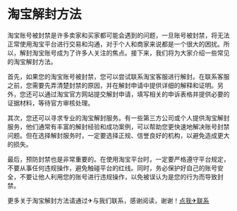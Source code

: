 # 淘宝解封方法

淘宝账号被封禁是许多卖家和买家都可能会遇到的问题，一旦账号被封禁，将无法正常使用淘宝平台进行交易和沟通，对于个人和商家来说都是一个很大的困扰。所以，解封淘宝账号成为了许多人关注的焦点。接下来，我们将为大家介绍一些常见的淘宝解封方法。

首先，如果您的淘宝账号被封禁，您可以尝试联系淘宝客服进行解封。在联系客服之前，您需要先弄清楚封禁的原因，并在解封申请中提供详细的解释和证明。另外，您还可以通过淘宝官方网站提交解封申请，填写相关的申诉表格并提供必要的证据材料，等待官方审核处理。

其次，您还可以寻求专业的淘宝解封服务。有一些第三方公司或个人提供淘宝解封服务，他们通常有丰富的解封经验和成功案例，可以帮助您更快速地解决账号封禁问题。但在选择解封服务时，一定要选择正规、信誉良好的机构，以避免造成更大的损失。

最后，预防封禁也是非常重要的。在使用淘宝平台时，一定要严格遵守平台规定，不要从事任何违规操作，避免触碰平台的红线。同时，务必保护好自己的账号安全，不要让他人利用您的账号进行违规操作，以免被误认为是您的行为而导致封禁。

更多关于淘宝解封方法请通过✈与我们联系，感谢阅读，谢谢！[点我✈联系](https://www.k02.cc)